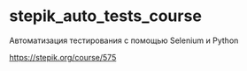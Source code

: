 # stepik_auto_tests_course
Автоматизация тестирования с помощью Selenium и Python

https://stepik.org/course/575